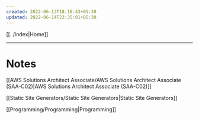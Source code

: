 ```yaml
---
created: 2022-06-13T18:18:43+05:30
updated: 2022-06-14T23:35:01+05:30
---
```

[[../index|Home]]

---
# Notes
[[AWS Solutions Architect Associate/AWS Solutions Architect Associate (SAA-C02)|AWS Solutions Architect Associate (SAA-C02)]]

[[Static Site Generators/Static Site Generators|Static Site Generators]]

[[Programming/Programming|Programming]]